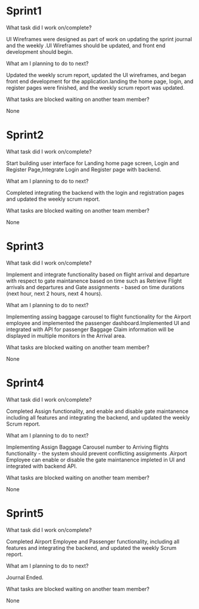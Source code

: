 # Sprint1

What task did I work on/complete?

  UI Wireframes were designed as part of work on updating the sprint journal and the weekly .UI Wireframes should be updated, and front end development should begin.

What am I planning to do to next? 

  Updated the weekly scrum report, updated the UI wireframes, and began front end development for the application.landing the home page, login, and register pages were finished, and the weekly scrum report was updated.

What tasks are blocked waiting on another team member?
  
  None

#  Sprint2

What task did I work on/complete? 

  Start building user interface for Landing home page screen, Login and Register Page,Integrate Login and Register page with backend.

What am I planning to do to next? 

  Completed integrating the backend with the login and registration pages and updated the weekly scrum report.

What tasks are blocked waiting on another team member?

  None

# Sprint3

What task did I work on/complete? 

  Implement and integrate functionality based on flight arrival and departure with respect to gate maintanence based on time such as Retrieve Flight arrivals and departures and Gate assignments - based on time durations (next hour, next 2 hours, next 4 hours).

What am I planning to do to next? 

  Implementing assing baggage carousel to flight functionality for the Airport employee and implemented the passenger dashboard.Implemented UI  and integrated with API for passenger Baggage Claim information will be displayed in multiple monitors in the Arrival area.

What tasks are blocked waiting on another team member? 

  None
# Sprint4

What task did I work on/complete? 

  Completed Assign functionality, and enable and disable gate maintanence including all features and integrating the backend, and updated the weekly Scrum report.

What am I planning to do to next? 

  Implementing Assign Baggage Carousel number to Arriving flights functionality - the system should prevent conflicting assignments .Airport Employee can enable or disable the gate maintanence impleted in UI and integrated with backend API.

What tasks are blocked waiting on another team member? 

  None

# Sprint5

What task did I work on/complete? 

  Completed Airport Employee and Passenger functionality, including all features and integrating the backend, and updated the weekly Scrum report.

What am I planning to do to next? 

  Journal Ended.

What tasks are blocked waiting on another team member? 

  None

